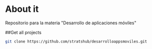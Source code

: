 # About it
Repositorio para la materia "Desarrollo de aplicaciones móviles"

##Get all projects
```bash
git clone https://github.com/stratshub/desarrolloappsmoviles.git
```

